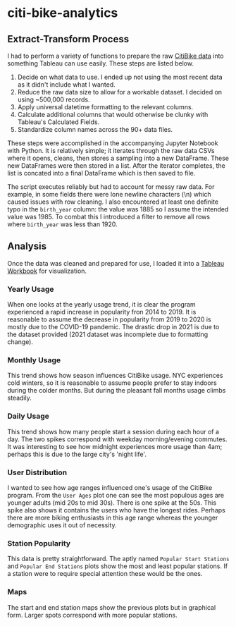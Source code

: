 # citi-bike-analytics

## Extract-Transform Process
I had to perform a variety of functions to prepare the raw [CitiBike data](https://ride.citibikenyc.com/system-data) into something Tableau can use easily. These steps are listed below.
1. Decide on what data to use. I ended up not using the most recent data as it didn't include what I wanted.
1. Reduce the raw data size to allow for a workable dataset. I decided on using ~500,000 records.
1. Apply universal datetime formatting to the relevant columns.
1. Calculate additional columns that would otherwise be clunky with Tableau's Calculated Fields.
1. Standardize column names across the 90+ data files.

These steps were accomplished in the accompanying Jupyter Notebook with Python. It is relatively simple; it iterates through the raw data CSVs where it opens, cleans, then stores a sampling into a new DataFrame. These new DataFrames were then stored in a list. After the iterator completes, the list is concated into a final DataFrame which is then saved to file.

The script executes reliably but had to account for messy raw data. For example, in some fields there were lone newline characters (\n) which caused issues with row cleaning. I also encountered at least one definite typo in the `birth_year` column: the value was 1885 so I assume the intended value was 1985. To combat this I introduced a filter to remove all rows where `birth_year` was less than 1920.

## Analysis
Once the data was cleaned and prepared for use, I loaded it into a [Tableau Workbook](https://public.tableau.com/views/citi-bike-analytics_16677144668210/YearlyUsage?:language=en-US&:display_count=n&:origin=viz_share_link) for visualization. 

### Yearly Usage
When one looks at the yearly usage trend, it is clear the program experienced a rapid increase in popularity fron 2014 to 2019. It is reasonable to assume the decrease in popularity from 2019 to 2020 is mostly due to the COVID-19 pandemic. The drastic drop in 2021 is due to the dataset provided (2021 dataset was incomplete due to formatting change).

### Monthly Usage
This trend shows how season influences CitiBike usage. NYC experiences cold winters, so it is reasonable to assume people prefer to stay indoors during the colder months. But during the pleasant fall months usage climbs steadily.

### Daily Usage
This trend shows how many people start a session during each hour of a day. The two spikes correspond with weekday morning/evening commutes. It was interesting to see how midnight experiences more usage than 4am; perhaps this is due to the large city's 'night life'.

### User Distribution
I wanted to see how age ranges influenced one's usage of the CitiBike program. From the `User Ages` plot one can see the most populous ages are younger adults (mid 20s to mid 30s). There is one spike at the 50s. This spike also shows it contains the users who have the longest rides. Perhaps there are more biking enthusiasts in this age range whereas the younger demographic uses it out of necessity.

### Station Popularity
This data is pretty straightforward. The aptly named `Popular Start Stations` and `Popular End Stations` plots show the most and least popular stations. If a station were to require special attention these would be the ones.

### Maps
The start and end station maps show the previous plots but in graphical form. Larger spots correspond with more popular stations.
